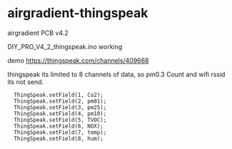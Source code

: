 # airgradient-thingspeak
airgradient  PCB v4.2 

DIY_PRO_V4_2_thingspeak.ino  working

demo  https://thingspeak.com/channels/409668



thingspeak  its limited to 8 channels of data, so pm0.3 Count and  wifi rssid   its not send.
```
  ThingSpeak.setField(1, Co2);
  ThingSpeak.setField(2, pm01);
  ThingSpeak.setField(3, pm25);
  ThingSpeak.setField(4, pm10);
  ThingSpeak.setField(5, TVOC);
  ThingSpeak.setField(6, NOX);
  ThingSpeak.setField(7, temp);
  ThingSpeak.setField(8, hum);
```
